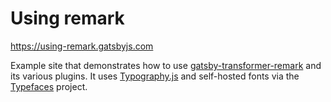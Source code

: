 # Using remark

https://using-remark.gatsbyjs.com

Example site that demonstrates how to use [gatsby-transformer-remark][1] and its
various plugins. It uses [Typography.js][2] and self-hosted fonts via the
[Typefaces][3] project.

[1]: https://www.gatsbyjs.com/plugins/gatsby-transformer-remark/
[2]: https://github.com/KyleAMathews/typography.js
[3]: https://github.com/KyleAMathews/typefaces
